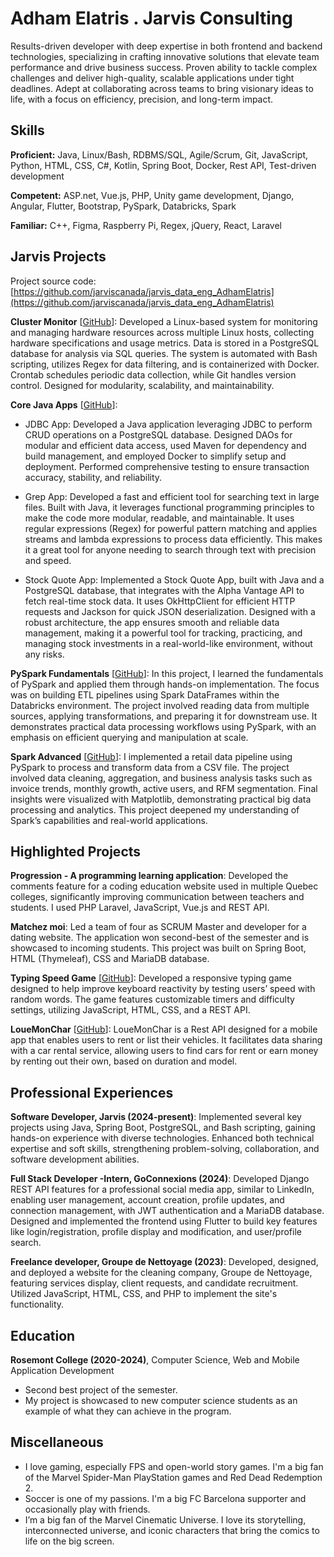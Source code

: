 # Adham Elatris . Jarvis Consulting

Results-driven developer with deep expertise in both frontend and backend technologies, specializing in crafting innovative solutions that elevate team performance and drive business success. Proven ability to tackle complex challenges and deliver high-quality, scalable applications under tight deadlines. Adept at collaborating across teams to bring visionary ideas to life, with a focus on efficiency, precision, and long-term impact.

## Skills

**Proficient:** Java, Linux/Bash, RDBMS/SQL, Agile/Scrum, Git, JavaScript, Python, HTML, CSS, C#, Kotlin, Spring Boot, Docker, Rest API, Test-driven development

**Competent:** ASP.net, Vue.js, PHP, Unity game development, Django, Angular, Flutter, Bootstrap, PySpark, Databricks, Spark

**Familiar:** C++, Figma, Raspberry Pi, Regex, jQuery, React, Laravel

## Jarvis Projects

Project source code: [https://github.com/jarviscanada/jarvis_data_eng_AdhamElatris](https://github.com/jarviscanada/jarvis_data_eng_AdhamElatris)


**Cluster Monitor** [[GitHub](https://github.com/jarviscanada/jarvis_data_eng_AdhamElatris/tree/master/linux_sql)]: Developed a Linux-based system for monitoring and managing hardware resources across multiple Linux hosts, collecting hardware specifications and usage metrics. Data is stored in a PostgreSQL database for analysis via SQL queries. The system is automated with Bash scripting, utilizes Regex for data filtering, and is containerized with Docker. Crontab schedules periodic data collection, while Git handles version control. Designed for modularity, scalability, and maintainability.

**Core Java Apps** [[GitHub](https://github.com/jarviscanada/jarvis_data_eng_AdhamElatris/tree/master/core_java)]:
      
  - JDBC App: Developed a Java application leveraging JDBC to perform CRUD operations on a PostgreSQL database. Designed DAOs for modular and efficient data access, used Maven for dependency and build management, and employed Docker to simplify setup and deployment. Performed comprehensive testing to ensure transaction accuracy, stability, and reliability.
  - Grep App: Developed a fast and efficient tool for searching text in large files. Built with Java, it leverages functional programming principles to make the code more modular, readable, and maintainable. It uses regular expressions (Regex) for powerful pattern matching and applies streams and lambda expressions to process data efficiently. This makes it a great tool for anyone needing to search through text with precision and speed.

  - Stock Quote App: Implemented a Stock Quote App, built with Java and a PostgreSQL database, that integrates with the Alpha Vantage API to fetch real-time stock data. It uses OkHttpClient for efficient HTTP requests and Jackson for quick JSON deserialization. Designed with a robust architecture, the app ensures smooth and reliable data management, making it a powerful tool for tracking, practicing, and managing stock investments in a real-world-like environment, without any risks.

**PySpark Fundamentals** [[GitHub](https://github.com/jarviscanada/jarvis_data_eng_AdhamElatris/tree/master/spark_fundamentals)]: In this project, I learned the fundamentals of PySpark and applied them through hands-on implementation. The focus was on building ETL pipelines using Spark DataFrames within the Databricks environment. The project involved reading data from multiple sources, applying transformations, and preparing it for downstream use. It demonstrates practical data processing workflows using PySpark, with an emphasis on efficient querying and manipulation at scale.

**Spark Advanced** [[GitHub](https://github.com/jarviscanada/jarvis_data_eng_AdhamElatris/tree/master/spark_advanced)]: I implemented a retail data pipeline using PySpark to process and transform data from a CSV file. The project involved data cleaning, aggregation, and business analysis tasks such as invoice trends, monthly growth, active users, and RFM segmentation. Final insights were visualized with Matplotlib, demonstrating practical big data processing and analytics. This project deepened my understanding of Spark’s capabilities and real-world applications.


## Highlighted Projects
**Progression - A programming learning application**: Developed the comments feature for a coding education website used in multiple Quebec colleges, significantly improving communication between teachers and students. I used PHP Laravel, JavaScript, Vue.js and REST API.

**Matchez moi**: Led a team of four as SCRUM Master and developer for a dating website. The application won second-best of the semester and is showcased to incoming students. This project was built on Spring Boot, HTML (Thymeleaf), CSS and MariaDB database.

**Typing Speed Game** [[GitHub](https://github.com/aelatris/TypingGame)]: Developed a responsive typing game designed to help improve keyboard reactivity by testing users’ speed with random words. The game features customizable timers and difficulty settings, utilizing JavaScript, HTML, CSS, and a REST API.

**LoueMonChar** [[GitHub](https://github.com/aelatris/Api-location-auto)]: LoueMonChar is a Rest API designed for a mobile app that enables users to rent or list their vehicles. It facilitates data sharing with a car rental service, allowing users to find cars for rent or earn money by renting out their own, based on duration and model.


## Professional Experiences

**Software Developer, Jarvis (2024-present)**: Implemented several key projects using Java, Spring Boot, PostgreSQL, and Bash scripting, gaining hands-on experience with diverse technologies. Enhanced both technical expertise and soft skills, strengthening problem-solving, collaboration, and software development abilities.

**Full Stack Developer -Intern, GoConnexions (2024)**: Developed Django REST API features for a professional social media app, similar to LinkedIn, enabling user management, account creation, profile updates, and connection management, with JWT authentication and a MariaDB database. Designed and implemented the frontend using Flutter to build key features like login/registration, profile display and modification, and user/profile search.

**Freelance developer, Groupe de Nettoyage (2023)**: Developed, designed, and deployed a website for the cleaning company, Groupe de Nettoyage, featuring services display, client requests, and candidate recruitment. Utilized JavaScript, HTML, CSS, and PHP to implement the site's functionality.


## Education
**Rosemont College (2020-2024)**, Computer Science, Web and Mobile Application Development
- Second best project of the semester.
- My project is showcased to new computer science students as an example of what they can achieve in the program.


## Miscellaneous
- I love gaming, especially FPS and open-world story games. I'm a big fan of the Marvel Spider-Man PlayStation games and Red Dead Redemption 2.
- Soccer is one of my passions. I'm a big FC Barcelona supporter and occasionally play with friends.
- I’m a big fan of the Marvel Cinematic Universe. I love its storytelling, interconnected universe, and iconic characters that bring the comics to life on the big screen.